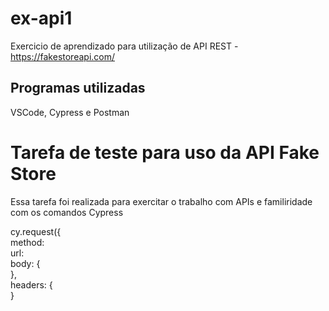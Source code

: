 # ex-api1
Exercicio de aprendizado para utilização de API REST - https://fakestoreapi.com/

##  Programas utilizadas
VSCode, Cypress e Postman 

# Tarefa de teste para uso da API Fake Store 
Essa tarefa foi realizada para exercitar o trabalho com APIs e familiridade com os comandos Cypress 

 cy.request({ <br />
        method:  <br />
        url:  <br />
        body: { <br />
        }, <br />
        headers: { <br />
        } <br />

